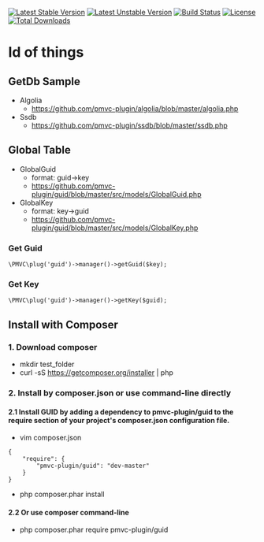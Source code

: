 [![Latest Stable Version](https://poser.pugx.org/pmvc-plugin/guid/v/stable)](https://packagist.org/packages/pmvc-plugin/guid) 
[![Latest Unstable Version](https://poser.pugx.org/pmvc-plugin/guid/v/unstable)](https://packagist.org/packages/pmvc-plugin/guid) 
[![Build Status](https://travis-ci.org/pmvc-plugin/guid.svg?branch=master)](https://travis-ci.org/pmvc-plugin/guid)
[![License](https://poser.pugx.org/pmvc-plugin/guid/license)](https://packagist.org/packages/pmvc-plugin/guid)
[![Total Downloads](https://poser.pugx.org/pmvc-plugin/guid/downloads)](https://packagist.org/packages/pmvc-plugin/guid) 

Id of things  
===============

## GetDb Sample
   * Algolia
      * https://github.com/pmvc-plugin/algolia/blob/master/algolia.php
   * Ssdb
      * https://github.com/pmvc-plugin/ssdb/blob/master/ssdb.php

## Global Table
   * GlobalGuid
       * format: guid->key
       * https://github.com/pmvc-plugin/guid/blob/master/src/models/GlobalGuid.php
   * GlobalKey
       * format: key->guid
       * https://github.com/pmvc-plugin/guid/blob/master/src/models/GlobalKey.php

### Get Guid
```
\PMVC\plug('guid')->manager()->getGuid($key);
```

### Get Key
```
\PMVC\plug('guid')->manager()->getKey($guid);
```


## Install with Composer
### 1. Download composer
   * mkdir test_folder
   * curl -sS https://getcomposer.org/installer | php

### 2. Install by composer.json or use command-line directly
#### 2.1 Install GUID by adding a dependency to pmvc-plugin/guid to the require section of your project's composer.json configuration file. 
   * vim composer.json
```
{
    "require": {
        "pmvc-plugin/guid": "dev-master"
    }
}
```
   * php composer.phar install

#### 2.2 Or use composer command-line
   * php composer.phar require pmvc-plugin/guid

